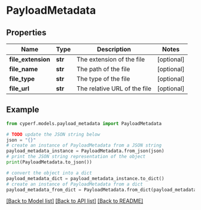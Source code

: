 # PayloadMetadata


## Properties

Name | Type | Description | Notes
------------ | ------------- | ------------- | -------------
**file_extension** | **str** | The extension of the file | [optional] 
**file_name** | **str** | The path of the file | [optional] 
**file_type** | **str** | The type of the file | [optional] 
**file_url** | **str** | The relative URL of the file | [optional] 

## Example

```python
from cyperf.models.payload_metadata import PayloadMetadata

# TODO update the JSON string below
json = "{}"
# create an instance of PayloadMetadata from a JSON string
payload_metadata_instance = PayloadMetadata.from_json(json)
# print the JSON string representation of the object
print(PayloadMetadata.to_json())

# convert the object into a dict
payload_metadata_dict = payload_metadata_instance.to_dict()
# create an instance of PayloadMetadata from a dict
payload_metadata_from_dict = PayloadMetadata.from_dict(payload_metadata_dict)
```
[[Back to Model list]](../README.md#documentation-for-models) [[Back to API list]](../README.md#documentation-for-api-endpoints) [[Back to README]](../README.md)


